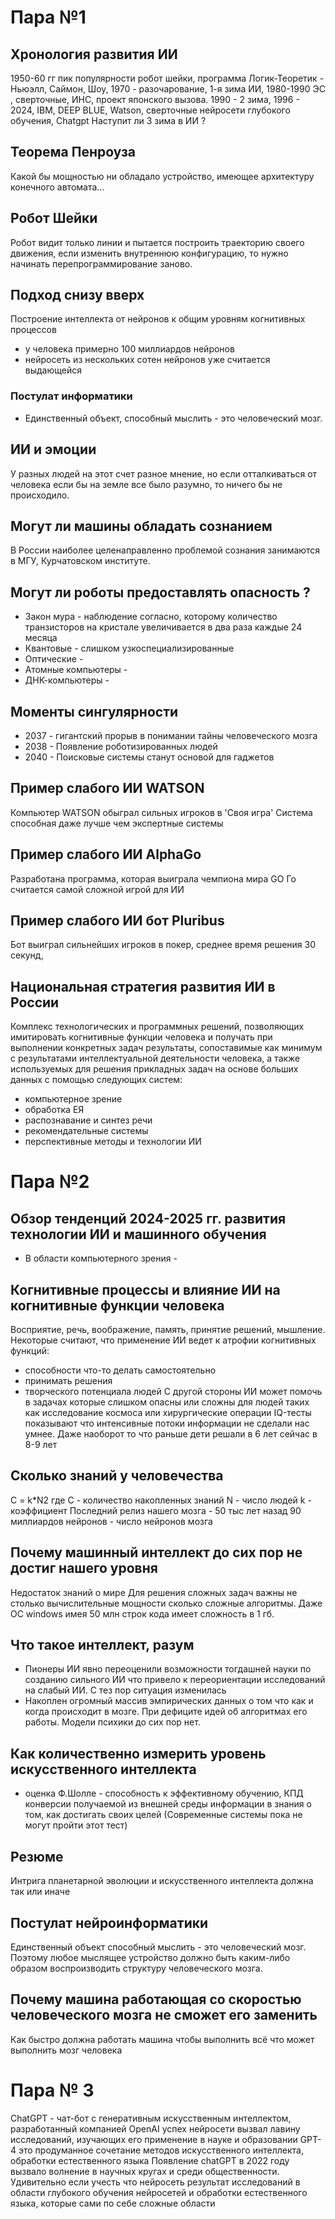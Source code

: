 # Пара №1
## Хронология развития ИИ
1950-60 гг пик популярности робот шейки, программа Логик-Теоретик  - Ньюэлл, Саймон, Шоу, 1970 - разочарование, 1-я зима ИИ, 1980-1990  ЭС , сверточные, ИНС, проект японского вызова. 1990 - 2 зима, 1996 - 2024, IBM, DEEP BLUE, Watson, сверточные нейросети глубокого обучения, Chatgpt
Наступит ли 3 зима в ИИ  ?
## Теорема Пенроуза
Какой бы мощностью ни обладало устройство, имеющее архитектуру конечного автомата...
## Робот Шейки
Робот видит только линии и пытается построить траекторию своего движения, если изменить внутреннюю конфигурацию, то нужно начинать перепрограммирование заново. 
## Подход снизу вверх 
Построение интеллекта от нейронов к общим уровням  когнитивных процессов
- у человека примерно 100 миллиардов нейронов
- нейросеть из нескольких сотен нейронов уже считается выдающейся
###  Постулат информатики
- Единственный объект, способный  мыслить - это человеческий мозг.
## ИИ и эмоции
У разных людей на этот счет разное мнение, но если отталкиваться от человека если  бы на земле все было разумно, то ничего бы не происходило.
## Могут ли машины обладать сознанием
В России наиболее целенаправленно проблемой сознания занимаются в МГУ, Курчатовском институте.
## Могут ли роботы предоставлять опасность ?
- Закон мура - наблюдение согласно, которому количество транзисторов на кристале увеличивается в два раза каждые 24 месяца
- Квантовые - слишком узкоспециализированные
- Оптические - 
- Атомные компьютеры -
- ДНК-компьютеры - 
## Моменты сингулярности
- 2037 - гигантский прорыв в понимании тайны человеческого мозга
- 2038 - Появление роботизированных людей 
- 2040 - Поисковые системы станут основой для гаджетов
## Пример слабого ИИ WATSON
Компьютер WATSON обыграл сильных игроков в 'Своя игра'
Система способная даже лучше чем экспертные системы
## Пример слабого ИИ AlphaGo
Разработана программа, которая выиграла чемпиона мира GO
Го считается самой сложной игрой для ИИ
## Пример слабого ИИ бот Pluribus
Бот выиграл сильнейших игроков в покер, среднее время решения 30 секунд,
## Национальная стратегия развития ИИ в России
Комплекс технологических и программных решений, позволяющих имитировать когнитивные функции человека и получать при выполнении конкретных задач результаты, сопоставимые как минимум с результатами интеллектуальной деятельности человека, а также используемых для решения прикладных задач на основе больших данных с помощью следующих систем:
- компьютерное зрение
- обработка ЕЯ
- распознавание и синтез речи
- рекомендательные системы
- перспективные методы и технологии ИИ
# Пара №2
## Обзор тенденций 2024-2025 гг. развития технологии ИИ и машинного обучения
- В области компьютерного зрения - 
## Когнитивные процессы и влияние ИИ на когнитивные функции человека
Восприятие, речь, воображение, память, принятие решений, мышление.
Некоторые считают, что применение ИИ ведет к атрофии когнитивных функций:
- способности что-то делать самостоятельно
- принимать решения
- творческого потенциала людей
С другой стороны ИИ может помочь в задачах которые слишком опасны или сложны для людей таких как исследование космоса или хирургические операции
IQ-тесты показывают что интенсивные потоки информации не сделали нас умнее. Даже наоборот то что раньше дети решали в 6 лет сейчас в 8-9 лет
## Сколько знаний у человечества 
C = k*N2
где С - количество накопленных знаний
N  - число людей 
k - коэффициент 
Последний релиз нашего мозга - 50 тыс лет назад
90 миллиардов нейронов - число нейронов мозга
## Почему  машинный интеллект до сих пор не достиг нашего уровня
Недостаток знаний о мире
Для решения сложных задач важны не столько вычислительные мощности сколько сложные алгоритмы. Даже ОС windows имея 50 млн строк кода имеет сложность в 1 гб.
## Что такое интеллект, разум
- Пионеры ИИ явно переоценили возможности тогдашней науки по созданию сильного ИИ что привело к переориентации исследований на слабый ИИ. С тез пор ситуация изменилась
- Накоплен огромный массив эмпирических данных о том что как и когда происходит в мозге. При дефиците идей об алгоритмах его работы. Модели психики до сих пор нет.
## Как количественно измерить уровень искусственного интеллекта
- оценка Ф.Шолле - способность к эффективному обучению, КПД конверсии получаемой из внешней среды информации в знания о том, как достигать своих целей (Современные системы пока не могут пройти этот тест)
## Резюме
Интрига планетарной эволюции и искусственного интеллекта должна так или иначе
##  Постулат нейроинформатики
Единственный объект способный мыслить - это человеческий мозг. Поэтому любое мыслящее устройство должно быть каким-либо образом воспроизводить структуру человеческого мозга.
## Почему машина работающая со скоростью человеческого мозга не сможет его заменить
Как быстро должна работать машина чтобы выполнить всё что может выполнить мозг человека
# Пара № 3
ChatGPT - чат-бот с генеративным искусственным интеллектом, разработанный компанией OpenAI 
успех нейросети вызвал лавину исследований, изучающих его применение в науке и образовании
GPT-4 это продуманное сочетание методов искусственного интеллекта, обработки естественного языка
Появление chatGPT в 2022 году вызвало волнение в научных кругах и среди  общественности. Удивительно если учесть что нейросеть результат исследований в области глубокого обучения нейросетей и обработки естественного языка, которые сами по себе сложные области